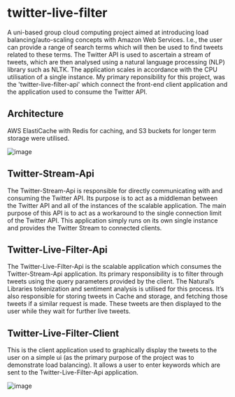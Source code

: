 # twitter-live-filter

A uni-based group cloud computing project aimed at introducing load balancing/auto-scaling concepts with Amazon Web Services. I.e., the user can provide a range of search terms   which will then be used to find tweets related to these terms. The Twitter API is used to ascertain a stream of tweets, which are then analysed using a natural language processing (NLP) library such as NLTK. The application scales in accordance with the CPU utilisation of a single instance. My primary reponsibility for this project, was the 'twitter-live-filter-api' which connect the front-end client application and the application used to consume the Twitter API. 

## Architecture
AWS ElastiCache with Redis for caching, and S3 buckets for longer term storage were utilised. 

![image](https://user-images.githubusercontent.com/62277610/143381293-0d1a65b8-e74b-4cc7-a1f7-e7c8a0cecc6b.png)

## Twitter-Stream-Api
The Twitter-Stream-Api is responsible for directly communicating with and consuming the Twitter API. Its purpose is to act as a middleman between the Twitter API and all of the instances of the scalable application. The main purpose of this API is to act as a workaround to the single connection limit of the Twitter API. This application simply runs on its own single instance and provides the Twitter Stream to connected clients. 

## Twitter-Live-Filter-Api
The Twitter-Live-Filter-Api is the scalable application which consumes the Twitter-Stream-Api application. Its primary responsibility is to filter through tweets using the query parameters provided by the client. The Natural’s Libraries tokenization and sentiment analysis is utilised for this process. It’s also responsible for storing tweets in Cache and storage, and fetching those tweets if a similar request is made. These tweets are then displayed to the user while they wait for further live tweets.  

## Twitter-Live-Filter-Client
This is the client application used to graphically display the tweets to the user on a simple ui (as the primary purpose of the project was to demonstrate load balancing). It allows a user to enter keywords which are sent to the Twitter-Live-Filter-Api application. 

![image](https://user-images.githubusercontent.com/62277610/143381564-eb8e733c-0f7c-47f2-8bd8-e74cb7025467.png)

